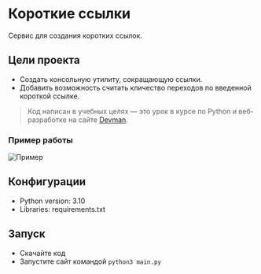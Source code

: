 # Короткие ссылки

Сервис для создания коротких ссылок.

## Цели проекта

* Создать консольную утилиту, сокращающую ссылки.
* Добавить возможность считать кличество переходов по введенной короткой ссылке.
> Код написан в учебных целях — это урок в курсе по Python и веб-разработке на сайте [Devman](https://dvmn.org).

### Пример работы

![Пример](https://github.com/etokosmo/bitlinks/blob/main/github/bitly_example.gif)

## Конфигурации

* Python version: 3.10
* Libraries: requirements.txt

## Запуск

- Скачайте код
- Запустите сайт командой `python3 main.py`
